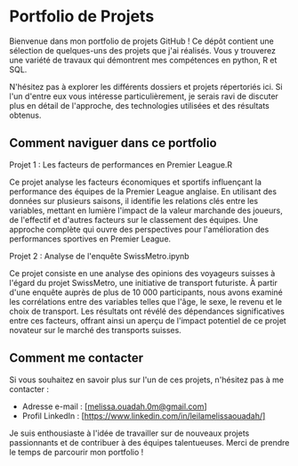 # Portfolio de Projets

Bienvenue dans mon portfolio de projets GitHub ! Ce dépôt contient une sélection de quelques-uns des projets que j'ai réalisés. Vous y trouverez une variété de travaux qui démontrent mes compétences en python, R et SQL.

N'hésitez pas à explorer les différents dossiers et projets répertoriés ici. Si l'un d'entre eux vous intéresse particulièrement, je serais ravi de discuter plus en détail de l'approche, des technologies utilisées et des résultats obtenus.

## Comment naviguer dans ce portfolio
Projet 1 : Les facteurs de performances en Premier League.R

Ce projet analyse les facteurs économiques et sportifs influençant la performance des équipes de la Premier League anglaise. En utilisant des données sur plusieurs saisons, il identifie les relations clés entre les variables, mettant en lumière l'impact de la valeur marchande des joueurs, de l'effectif et d'autres facteurs sur le classement des équipes. Une approche complète qui ouvre des perspectives pour l'amélioration des performances sportives en Premier League.


Projet 2 : Analyse de l'enquête SwissMetro.ipynb

Ce projet consiste en une analyse des opinions des voyageurs suisses à l'égard du projet SwissMetro, une initiative de transport futuriste. À partir d'une enquête auprès de plus de 10 000 participants, nous avons examiné les corrélations entre des variables telles que l'âge, le sexe, le revenu et le choix de transport. Les résultats ont révélé des dépendances significatives entre ces facteurs, offrant ainsi un aperçu de l'impact potentiel de ce projet novateur sur le marché des transports suisses.

## Comment me contacter

Si vous souhaitez en savoir plus sur l'un de ces projets, n'hésitez pas à me contacter :

- Adresse e-mail : [melissa.ouadah.0m@gmail.com]
- Profil LinkedIn : [https://www.linkedin.com/in/leilamelissaouadah/]

Je suis enthousiaste à l'idée de travailler sur de nouveaux projets passionnants et de contribuer à des équipes talentueuses. Merci de prendre le temps de parcourir mon portfolio !
